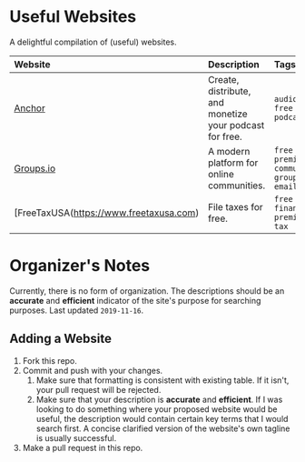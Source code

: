# Useful Websites
A delightful compilation of (useful) websites. 

| Website | Description | Tags |
| :------ | :---------- | :--- |
| [Anchor](https://anchor.fm) | Create, distribute, and monetize your podcast for free. | `audio` `free` `podcast` |
| [Groups.io](https://groups.io) | A modern platform for online communities. | `free` `premium` `community`<br>`group` `email` |
| [FreeTaxUSA(https://www.freetaxusa.com) | File taxes for free. | `free` `finance` `premium` `tax` |


# Organizer's Notes
Currently, there is no form of organization. The descriptions should be an **accurate** and **efficient** indicator of the site's purpose for searching purposes. Last updated `2019-11-16`.

## Adding a Website
1. Fork this repo.
2. Commit and push with your changes.
   1. Make sure that formatting is consistent with existing table. If it isn't, your pull request will be rejected.
   2. Make sure that your description is **accurate** and **efficient**. If I was looking to do something where your proposed website would be useful, the description would contain certain key terms that I would search first. A concise clarified version of the website's own tagline is usually successful.
3. Make a pull request in this repo.
